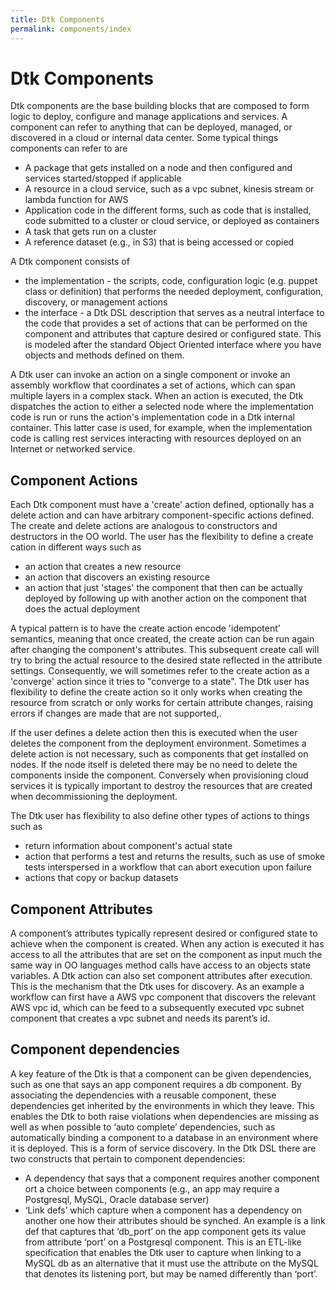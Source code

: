 ```yaml
---
title: Dtk Components
permalink: components/index
---
```


# Dtk Components

Dtk components are the base building blocks that are composed to form logic to deploy, configure and manage applications and services. A component can refer to anything that can be deployed, managed, or discovered in a cloud or internal data center. Some typical things components can refer to are

* A package that gets installed on a node and then configured and services started/stopped if applicable
* A resource in a cloud service, such as a vpc subnet, kinesis stream or lambda function for AWS
* Application code in the different forms, such as code that is installed, code submitted to a cluster or cloud service, or deployed as containers
* A task that gets run on a cluster
* A reference dataset (e.g., in S3) that is being accessed or copied

A Dtk component consists of
* the implementation - the scripts, code, configuration logic (e.g. puppet class or definition) that performs the needed deployment, configuration, discovery, or management actions
* the interface - a Dtk DSL description that serves as a neutral interface to the code that provides a set of actions that can be performed on the component and attributes that capture desired or configured state.  This is modeled after the standard Object Oriented interface where you have objects and methods defined on them.

A Dtk user can invoke an action on a single component or invoke an assembly workflow that coordinates a set of actions, which can span multiple layers in a complex stack.  When an action is executed, the Dtk dispatches the action to either a selected node where the implementation code is run or runs the action's implementation code in a Dtk internal container. This latter case is used, for example, when the implementation code is calling rest services interacting with resources deployed on an Internet or networked service.

## Component Actions

Each Dtk component must have a 'create' action defined, optionally has a delete action and can have arbitrary component-specific actions defined. The create and delete actions are analogous to constructors and destructors in the OO world.
The user has the flexibility to define a create cation in different ways such as
* an action that creates a new resource
* an action that discovers an existing resource
* an action that just 'stages' the component that then can be actually deployed by following up with another action on the component that does the actual deployment

A typical pattern is to have the create action encode 'idempotent’ semantics, meaning that once created, the create action can be run again after changing the component's attributes. This subsequent create call will try to bring the actual resource to the desired state reflected in the attribute settings. Consequently, we will sometimes refer to the create action as a 'converge' action since it tries to "converge to a state". The Dtk user has flexibility to define the create action so it only works when creating the resource from scratch or only works for certain attribute changes, raising errors if changes are made that are not supported,.

If the user defines a delete action then this is executed when the user deletes the component from the deployment environment. Sometimes a delete action is not necessary, such as components that get installed on nodes. If the node itself is deleted there may be no need to delete the components inside the component. Conversely when provisioning cloud services it is typically important to destroy the resources that are created when decommissioning the deployment.

The Dtk user has flexibility to also define other types of actions to things such as
* return information about component's actual state
* action that performs a test and returns the results, such as use of smoke tests interspersed in a workflow that can abort execution upon failure
* actions that copy or backup datasets

## Component Attributes

A component’s attributes typically represent desired or configured state to achieve when the component is created. When any action is executed it has access to all the attributes that are set on the component as input much the same way in OO languages method calls have access to an objects state variables. A Dtk action can also set component attributes after execution. This is the mechanism that the Dtk uses for discovery. As an example a workflow can first have a AWS vpc component that discovers the relevant AWS vpc id, which can be feed to a subsequently executed vpc subnet component that creates a vpc subnet and needs its parent’s id. 

## Component dependencies

A key feature of the Dtk is that a component can be given dependencies, such as one that says an app component requires a db component. By associating the dependencies with a reusable component, these dependencies get inherited by the environments in which they leave. This enables the Dtk to both raise violations when dependencies are missing as well as when possible to ‘auto complete’ dependencies, such as automatically binding a component to a database in an environment where it is deployed. This is a form of service discovery. In the Dtk DSL there are two constructs that pertain to component dependencies:
* A dependency that says that a component requires another component ort a choice between components (e.g., an app may require a Postgresql, MySQL, Oracle database server)
* ‘Link defs’ which capture when a component has a dependency on another one how their attributes should be synched. An example is a link def that captures that ‘db_port’ on the app component gets its value from attribute ‘port’ on a Postgresql component. This is an ETL-like specification that enables the Dtk user to capture when linking to a MySQL db as an alternative that it must use the attribute on the MySQL that denotes its listening port, but may be named differently than ‘port’.

